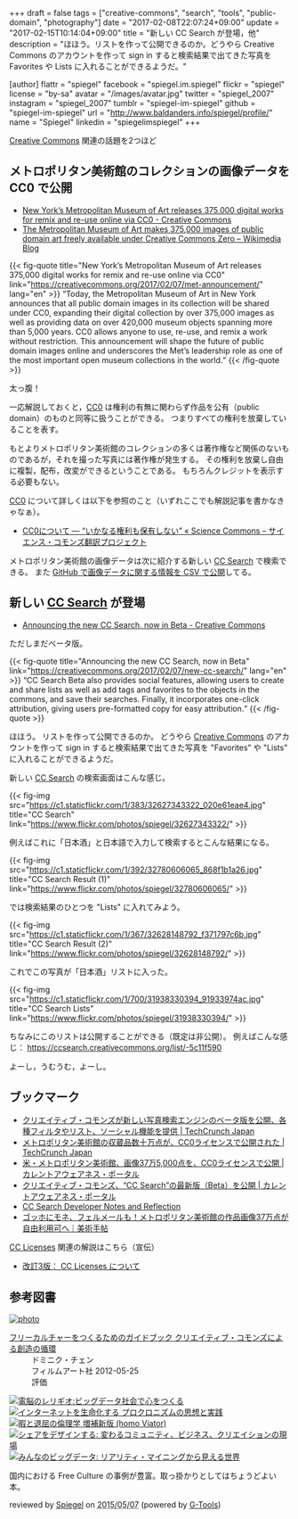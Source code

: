 +++
draft = false
tags = ["creative-commons", "search", "tools", "public-domain", "photography"]
date = "2017-02-08T22:07:24+09:00"
update = "2017-02-15T10:14:04+09:00"
title = "新しい CC Search が登場，他"
description = "ほほう。リストを作って公開できるのか。どうやら Creative Commons のアカウントを作って sign in すると検索結果で出てきた写真を Favorites や Lists に入れることができるようだ。"

[author]
  flattr = "spiegel"
  facebook = "spiegel.im.spiegel"
  flickr = "spiegel"
  license = "by-sa"
  avatar = "/images/avatar.jpg"
  twitter = "spiegel_2007"
  instagram = "spiegel_2007"
  tumblr = "spiegel-im-spiegel"
  github = "spiegel-im-spiegel"
  url = "http://www.baldanders.info/spiegel/profile/"
  name = "Spiegel"
  linkedin = "spiegelimspiegel"
+++

[Creative Commons] 関連の話題を2つほど

## メトロポリタン美術館のコレクションの画像データを CC0 で公開

- [New York’s Metropolitan Museum of Art releases 375,000 digital works for remix and re-use online via CC0 - Creative Commons](https://creativecommons.org/2017/02/07/met-announcement/)
- [The Metropolitan Museum of Art makes 375,000 images of public domain art freely available under Creative Commons Zero – Wikimedia Blog](https://blog.wikimedia.org/2017/02/07/the-met-public-art-creative-commons/)

{{< fig-quote title="New York’s Metropolitan Museum of Art releases 375,000 digital works for remix and re-use online via CC0" link="https://creativecommons.org/2017/02/07/met-announcement/" lang="en" >}}
<q>Today, the Metropolitan Museum of Art in New York announces that all public domain images in its collection will be shared under CC0, expanding their digital collection by over 375,000 images as well as providing data on over 420,000 museum objects spanning more than 5,000 years. CC0 allows anyone to use, re-use, and remix a work without restriction. This announcement will shape the future of public domain images online and underscores the Met’s leadership role as one of the most important open museum collections in the world.</q>
{{< /fig-quote >}}

太っ腹！

一応解説しておくと，[CC0] は権利の有無に関わらず作品を公有（public domain）のものと同等に扱うことができる。
つまりすべての権利を放棄していることを表す。

もとよりメトロポリタン美術館のコレクションの多くは著作権など関係のないものであるが，それを撮った写真には著作権が発生する。
その権利を放棄し自由に複製，配布，改変ができるということである。
もちろんクレジットを表示する必要もない。

[CC0] について詳しくは以下を参照のこと（いずれここでも解説記事を書かなきゃなぁ）。

- [CC0について ― “いかなる権利も保有しない” « Science Commons – サイエンス・コモンズ翻訳プロジェクト](http://sciencecommons.jp/cc0/about)

メトロポリタン美術館の画像データは次に紹介する新しい [CC Search] で検索できる。
また [GitHub で画像データに関する情報を CSV で公開](https://github.com/metmuseum/openaccess "metmuseum/openaccess: The Metropolitan Museum of Art's Open Access Initiative")してる。

## 新しい [CC Search] が登場

- [Announcing the new CC Search, now in Beta - Creative Commons](https://creativecommons.org/2017/02/07/new-cc-search/)

ただしまだベータ版。

{{< fig-quote title="Announcing the new CC Search, now in Beta" link="https://creativecommons.org/2017/02/07/new-cc-search/" lang="en" >}}
<q>CC Search Beta also provides social features, allowing users to create and share lists as well as add tags and favorites to the objects in the commons, and save their searches. Finally, it incorporates one-click attribution, giving users pre-formatted copy for easy attribution.</q>
{{< /fig-quote >}}

ほほう。
リストを作って公開できるのか。
どうやら [Creative Commons] のアカウントを作って sign in すると検索結果で出てきた写真を "Favorites” や "Lists" に入れることができるようだ。

新しい [CC Search] の検索画面はこんな感じ。

{{< fig-img src="https://c1.staticflickr.com/1/383/32627343322_020e61eae4.jpg" title="CC Search"  link="https://www.flickr.com/photos/spiegel/32627343322/" >}}

例えばこれに「日本酒」と日本語で入力して検索するとこんな結果になる。

{{< fig-img src="https://c1.staticflickr.com/1/392/32780606065_868f1b1a26.jpg" title="CC Search Result (1)"  link="https://www.flickr.com/photos/spiegel/32780606065/" >}}

では検索結果のひとつを "Lists" に入れてみよう。

{{< fig-img src="https://c1.staticflickr.com/1/367/32628148792_f371797c6b.jpg" title="CC Search Result (2)"  link="https://www.flickr.com/photos/spiegel/32628148792/" >}}

これでこの写真が「日本酒」リストに入った。

{{< fig-img src="https://c1.staticflickr.com/1/700/31938330394_91933974ac.jpg" title="CC Search Lists"  link="https://www.flickr.com/photos/spiegel/31938330394/" >}}

ちなみにこのリストは公開することができる（既定は非公開）。
例えばこんな感じ： https://ccsearch.creativecommons.org/list/-5c11f590

よーし，うむうむ，よーし。

## ブックマーク

- [クリエイティブ・コモンズが新しい写真検索エンジンのベータ版を公開、各種フィルタやリスト、ソーシャル機能を提供 | TechCrunch Japan](http://jp.techcrunch.com/2017/02/08/20170207creative-commons-unveils-a-new-photo-search-engine-with-filters-lists-social-sharing/)
- [メトロポリタン美術館の収蔵品数十万点が、CC0ライセンスで公開された | TechCrunch Japan](http://jp.techcrunch.com/2017/02/09/20170208new-yorks-metropolitan-museum-of-art-makes-375k-public-domain-works-free-without-restriction/)
- [米・メトロポリタン美術館、画像37万5,000点を、CC0ライセンスで公開 | カレントアウェアネス・ポータル](http://current.ndl.go.jp/node/33418)
- [クリエイティブ・コモンズ、“CC Search”の最新版（Beta）を公開 | カレントアウェアネス・ポータル](http://current.ndl.go.jp/node/33419)
- [CC Search Developer Notes and Reflection](https://hackernoon.com/cc-search-developer-notes-and-reflection-418271194682#.pdgb2hlfn)
- [ゴッホにモネ、フェルメールも！メトロポリタン美術館の作品画像37万点が自由利用可へ｜美術手帖](https://bijutsutecho.com/news/1817/)

[CC Licenses] 関連の解説はこちら（宣伝）

- [改訂3版： CC Licenses について](/cc-licenses/)

[Creative Commons]: https://creativecommons.org/ "Creative Commons"
[CC Licenses]: https://creativecommons.org/licenses/ "ライセンスについて - Creative Commons"
[CC0]: https://creativecommons.org/publicdomain/zero/1.0/ "Creative Commons — CC0 1.0 Universal"
[CC Search]: https://ccsearch.creativecommons.org/ "CC Search prototype"

## 参考図書

<div class="hreview" ><a class="item url" href="http://www.amazon.co.jp/exec/obidos/ASIN/4845911744/baldandersinf-22/"><img src="http://ecx.images-amazon.com/images/I/51pDWTdSdlL._SL160_.jpg" alt="photo" class="photo"  /></a><dl ><dt class="fn"><a class="item url" href="http://www.amazon.co.jp/exec/obidos/ASIN/4845911744/baldandersinf-22/">フリーカルチャーをつくるためのガイドブック  クリエイティブ・コモンズによる創造の循環</a></dt><dd>ドミニク・チェン </dd><dd>フィルムアート社 2012-05-25</dd><dd>評価<abbr class="rating" title="4"><img src="http://g-images.amazon.com/images/G/01/detail/stars-4-0.gif" alt="" /></abbr> </dd></dl><p class="similar"><a href="http://www.amazon.co.jp/exec/obidos/ASIN/4757103581/baldandersinf-22/" target="_top"><img src="http://images.amazon.com/images/P/4757103581.09._SCTHUMBZZZ_.jpg"  alt="電脳のレリギオ:ビッグデータ社会で心をつくる"  /></a> <a href="http://www.amazon.co.jp/exec/obidos/ASIN/4791767160/baldandersinf-22/" target="_top"><img src="http://images.amazon.com/images/P/4791767160.09._SCTHUMBZZZ_.jpg"  alt="インターネットを生命化する プロクロニズムの思想と実践"  /></a> <a href="http://www.amazon.co.jp/exec/obidos/ASIN/4778314379/baldandersinf-22/" target="_top"><img src="http://images.amazon.com/images/P/4778314379.09._SCTHUMBZZZ_.jpg"  alt="暇と退屈の倫理学 増補新版 (homo Viator)"  /></a> <a href="http://www.amazon.co.jp/exec/obidos/ASIN/4761525649/baldandersinf-22/" target="_top"><img src="http://images.amazon.com/images/P/4761525649.09._SCTHUMBZZZ_.jpg"  alt="シェアをデザインする: 変わるコミュニティ、ビジネス、クリエイションの現場"  /></a> <a href="http://www.amazon.co.jp/exec/obidos/ASIN/4757103506/baldandersinf-22/" target="_top"><img src="http://images.amazon.com/images/P/4757103506.09._SCTHUMBZZZ_.jpg"  alt="みんなのビッグデータ: リアリティ・マイニングから見える世界"  /></a> </p>
<p class="description">国内における Free Culture の事例が豊富。取っ掛かりとしてはちょうどよい本。</p>
<p class="gtools" >reviewed by <a href='#maker' class='reviewer'>Spiegel</a> on <abbr class="dtreviewed" title="2015-05-07">2015/05/07</abbr> (powered by <a href="http://www.goodpic.com/mt/aws/index.html" >G-Tools</a>)</p>
</div>
